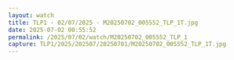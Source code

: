 ```yaml
---
layout: watch
title: TLP1 - 02/07/2025 - M20250702_005552_TLP_1T.jpg
date: 2025-07-02 00:55:52
permalink: /2025/07/02/watch/M20250702_005552_TLP_1
capture: TLP1/2025/202507/20250701/M20250702_005552_TLP_1T.jpg
---
```


